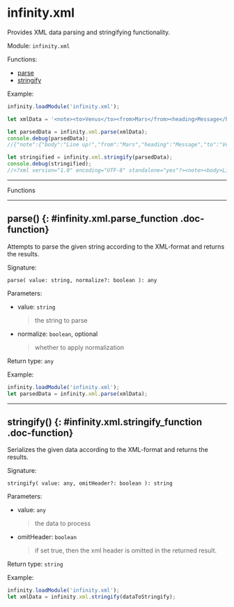 ﻿# infinity.xml

Provides XML data parsing and stringifying functionality.

Module: `infinity.xml`

<div class="doc-toc" markdown="1">

<div class="doc-toc-heading">Functions:</div>

- [parse](#infinity.xml.parse_function)
- [stringify](#infinity.xml.stringify_function)

</div>


Example:

```typescript
infinity.loadModule('infinity.xml');

let xmlData = '<note><to>Venus</to><from>Mars</from><heading>Message</heading><body>Line up!</body></note>';

let parsedData = infinity.xml.parse(xmlData);
console.debug(parsedData);
//{"note":{"body":"Line up!","from":"Mars","heading":"Message","to":"Venus"}}

let stringified = infinity.xml.stringify(parsedData);
console.debug(stringified);
//<?xml version="1.0" encoding="UTF-8" standalone="yes"?><note><body>Line up!</body><from>Mars</from><heading>Message</heading><to>Venus</to></note>
```

---

<div class="doc-heading">Functions</div>

---

## parse() {: #infinity.xml.parse_function .doc-function}

Attempts to parse the given string according to the XML-format and returns the results.

Signature:
```
parse( value: string, normalize?: boolean ): any
```

Parameters:

- value: `string`
  >the string to parse

- normalize: `boolean`, optional
  >whether to apply normalization


Return type: `any`

Example:

```typescript
infinity.loadModule('infinity.xml');
let parsedData = infinity.xml.parse(xmlData);
```

---

## stringify() {: #infinity.xml.stringify_function .doc-function}

Serializes the given data according to the XML-format and returns the results.

Signature:
```
stringify( value: any, omitHeader?: boolean ): string
```

Parameters:

- value: `any`
  >the data to process

- omitHeader: `boolean`
  >if set true, then the xml header is omitted in the returned result.

Return type: `string`

Example:

```typescript
infinity.loadModule('infinity.xml');
let xmlData = infinity.xml.stringify(dataToStringify);
```



